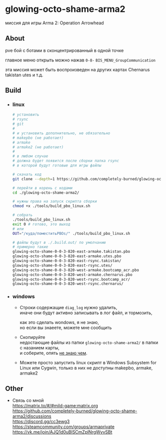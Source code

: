 glowing-octo-shame-arma2
==============================
миссия для игры Arma 2: Operation Arrowhead

## About
pve бой с ботами в сконцентрированный в одной точке

главное меню открыть можно нажав `0-8-` `BIS_MENU_GroupCommunication`

эта миссия может быть воспроизведен на других картах Chernarus takistan utes и т.д.

## Build
 - ### linux
      ```bash
      # установить 
      # rsync
      # git
      #
      # и установить дополнительно, не обязательно
      # makepbo (не работает)
      # armake
      # armake2 (не работает)
      # 
      # в любом случае 
      # должна будет появится после сборки папка rsync
      # в которой будут готовые для игры файлы

      # скачать код
      git clone --depth=1 https://github.com/completely-burned/glowing-octo-shame-arma2.git
      
      # перейти в корень с кодами
      cd ./glowing-octo-shame-arma2/

      # нужны права на запуск скрипта сборки
      chmod +x ./tools/build_pbo_linux.sh

      # собрать
      ./tools/build_pbo_linux.sh
      exit 0 # готово, это выход
      # или 
      OUT="/куда/поместитьPBOs/" ./tools/build_pbo_linux.sh
      
      # файлы будут в ./.build.out/ по умолчанию
      # примерно такие
      glowing-octo-shame-0-0-3-820-east-armake.takistan.pbo
      glowing-octo-shame-0-0-3-820-east-armake.utes.pbo
      glowing-octo-shame-0-0-3-820-east-rsync.takistan/
      glowing-octo-shame-0-0-3-820-east-rsync.utes/
      glowing-octo-shame-0-0-3-820-west-armake.bootcamp_acr.pbo
      glowing-octo-shame-0-0-3-820-west-armake.chernarus.pbo
      glowing-octo-shame-0-0-3-820-west-rsync.bootcamp_acr/
      glowing-octo-shame-0-0-3-820-west-rsync.chernarus/
      ```
 - ### windows
   - Строки содержащие `diag_log` нужно удалить,  
     иначе они будут активно записывать в лог файл, и тормозить,  
   
     как это сделать wondows, я не знаю,  
     но если вы знаеете, можете мне сообщить  
   
   - Скопируйте  
     недостающие файлы из папки `glowing-octo-shame-arma2/` в папки с назанием карты,  
     и соберите, опять [не знаю чем](https://community.bistudio.com/wiki/Community_Tools).

   - Можете просто запустить linux скрипт в Windows Subsystem for Linux или Cygwin, 
     только в них не доступны makepbo, armake, armake2

## Other
  - Связь со мной  
    https://matrix.to/#/#mild-game:matrix.org  
    https://github.com/completely-burned/glowing-octo-shame-arma2/discussions  
    https://discord.gg/cc3ewg3  
    https://steamcommunity.com/groups/armaprivate  
    https://vk.me/join/AJQ1d0uBlSCmZplNrgWvvSBt
